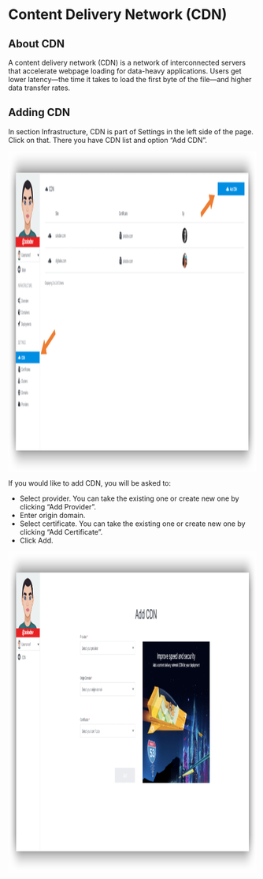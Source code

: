 # Content Delivery Network (CDN)

## About CDN

A content delivery network (CDN) is a network of interconnected servers that accelerate webpage loading for data-heavy applications. Users get lower latency—the time it takes to load the first byte of the file—and higher data transfer rates.

## Adding CDN

In section Infrastructure, CDN is part of Settings in the left side of the page. Click on that.
There you have CDN list and option “Add CDN”.

<a href="cdn1.png" target="_top"><img src="cdn1.png" style="width:1100px;height:650px; margin: auto; display: block"></a>

If you would like to add CDN, you will be asked to:
- Select provider. You can take the existing one or create new one by clicking “Add Provider”.
- Enter origin domain.
- Select certificate. You can take the existing one or create new one by clicking “Add Certificate”.
- Click Add.

<a href="cdn2.png" target="_top"><img src="cdn2.png" style="width:1100px;height:650px; margin: auto; display: block"></a>

